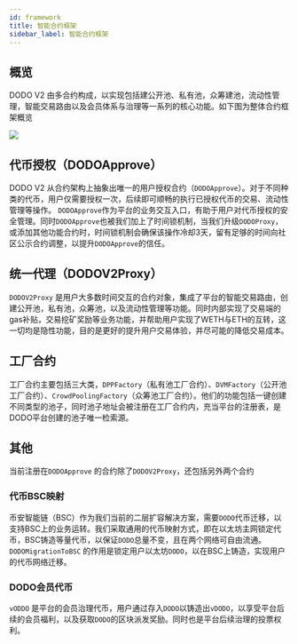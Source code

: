 ```yaml
---
id: framework
title: 智能合约框架
sidebar_label: 智能合约框架
---
```


## 概览

DODO V2 由多合约构成，以实现包括建公开池、私有池，众筹建池，流动性管理，智能交易路由以及会员体系与治理等一系列的核心功能。如下图为整体合约框架概览

![](https://dodoex.github.io/cn/img/dodo_framework_v2.png)

## 代币授权（DODOApprove）

DODO V2 从合约架构上抽象出唯一的用户授权合约（`DODOApprove`）。对于不同种类的代币，用户仅需要授权一次，后续即可顺畅的执行已授权代币的交易、流动性管理等操作。
`DODOApprove`作为平台的业务交互入口，有助于用户对代币授权的安全管理。同时`DODOApprove`也被我们加上了时间锁机制，当我们升级`DODOProxy`，或添加其他功能合约时，时间锁机制会确保该操作冷却3天，留有足够的时间向社区公示合约调整，以提升`DODOApprove`的信任。

## 统一代理（DODOV2Proxy）

`DODOV2Proxy` 是用户大多数时间交互的合约对象，集成了平台的智能交易路由，创建公开池，私有池，众筹池，以及流动性管理等功能。同时内部实现了交易端的gas补贴，交易挖矿奖励等业务功能，并帮助用户实现了WETH与ETH的互转，这一切均是隐性功能，目的是更好的提升用户交易体验，并尽可能的降低交易成本。

## 工厂合约

工厂合约主要包括三大类，`DPPFactory`（私有池工厂合约）、`DVMFactory`（公开池工厂合约）、`CrowdPoolingFactory`（众筹池工厂合约）。他们的功能包括一键创建不同类型的池子，同时池子地址会被注册在工厂合约内，充当平台的注册表，是DODO平台创建的池子唯一检索源。

## 其他

当前注册在`DODOApprove` 的合约除了`DODOV2Proxy`，还包括另外两个合约

### 代币BSC映射

币安智能链（BSC）作为我们当前的二层扩容解决方案，需要`DODO`代币迁移，以支持BSC上的业务运转。我们采取通用的代币映射方式，即在以太坊主网锁定代币，BSC铸造等量代币，以保证`DODO`总量不变，且在两个网络可自由流通。`DODOMigrationToBSC` 的作用是锁定用户以太坊`DODO`，以在BSC上铸造，实现用户的代币网络迁移。

### DODO会员代币

`vODDO` 是平台的会员治理代币，用户通过存入`DODO`以铸造出`vDODO`，以享受平台后续的会员福利，以及获取`DODO`的区块派发奖励。同时也是平台后续治理的投票权利。